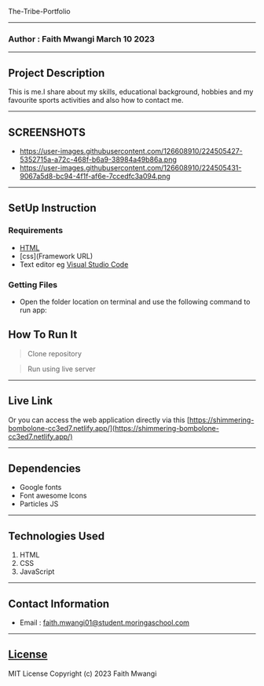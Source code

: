 The-Tribe-Portfolio
*****
### Author : Faith Mwangi March 10 2023
****
## Project Description
This is me.I share about my skills, educational background, hobbies and my favourite sports activities and also how to contact me.
******

## SCREENSHOTS
- https://user-images.githubusercontent.com/126608910/224505427-5352715a-a72c-468f-b6a9-38984a49b86a.png
- https://user-images.githubusercontent.com/126608910/224505431-9067a5d8-bc94-4f1f-af6e-7ccedfc3a094.png


********
## SetUp Instruction
### Requirements
* [HTML](html.com)
* [css](Framework URL)
* Text editor eg [Visual Studio Code](https://code.visualstudio.com/download)


### Getting Files
* Open the folder location on terminal and use the following command to run app:

## How To Run It
> Clone repository


> Run using live server
*****
## Live Link
Or you can access the web application directly via this [https://shimmering-bombolone-cc3ed7.netlify.app/](https://shimmering-bombolone-cc3ed7.netlify.app/)
*****
## Dependencies
- Google fonts
- Font awesome Icons
- Particles JS
*****
## Technologies Used
1. HTML
2. CSS
3. JavaScript
*****
## Contact Information
* Email : faith.mwangi01@student.moringaschool.com
*****
## [License](LICENSE)
MIT License
Copyright (c) 2023 Faith Mwangi